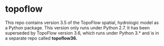 topoflow
========

This repo contains version 3.5 of the TopoFlow spatial, hydrologic model as a Python package.  This version only runs under Python 2.7.  It has been superseded by TopoFlow version 3.6, which runs under Python 3.* and is in a separate repo called <b>topoflow36<b>.
  
